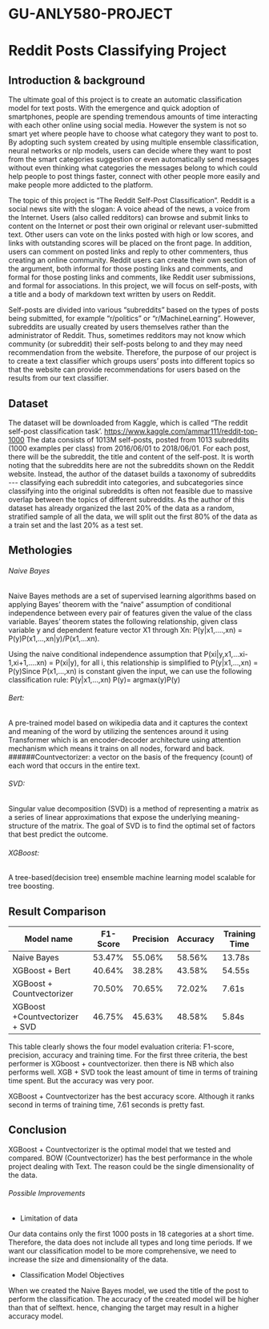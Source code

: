 # GU-ANLY580-PROJECT

# Reddit Posts Classifying Project 

## Introduction & background

The ultimate goal of this project is to create an automatic classification model for text posts. With the emergence and quick adoption of smartphones, people are spending tremendous amounts of time interacting with each other online using social media. However the system is not so smart yet where people have to choose what category they want to post to. By adopting such system created by using multiple ensemble classification, neural networks or nlp models, users can decide where they want to post from the smart categories suggestion or even automatically send messages without even thinking what categories the messages belong to which could help people to post things faster, connect with other people more easily and make people more addicted to the platform.

The topic of this project is “The Reddit Self-Post Classification”. Reddit is a social news site with the slogan: A voice ahead of the news, a voice from the Internet. Users (also called redditors) can browse and submit links to content on the Internet or post their own original or relevant user-submitted text. Other users can vote on the links posted with high or low scores, and links with outstanding scores will be placed on the front page. In addition, users can comment on posted links and reply to other commenters, thus creating an online community. Reddit users can create their own section of the argument, both informal for those posting links and comments, and formal for those posting links and comments, like Reddit user submissions, and formal for associations. In this project, we will focus on self-posts, with a title and a body of markdown text written by users on Reddit.

Self-posts are divided into various “subreddits” based on the types of posts being submitted, for example “r/politics” or “r/MachineLearning”. However, subreddits are usually created by users themselves rather than the administrator of Reddit. Thus, sometimes redditors may not know which community (or subreddit) their self-posts belong to and they may need recommendation from the website. Therefore, the purpose of our project is to create a text classifier which groups users’ posts into different topics so that the website can provide recommendations for users based on the results from our text classifier. 

## Dataset

The dataset will be downloaded from Kaggle, which is called “The reddit self-post classification task’.  https://www.kaggle.com/ammar111/reddit-top-1000
The data consists of 1013M self-posts, posted from 1013 subreddits (1000 examples per class) from 2016/06/01 to 2018/06/01. For each post, there will be the subreddit, the title and content of the self-post. It is worth noting that the subreddits here are not the subreddits shown on the Reddit website. Instead, the author of the dataset builds a taxonomy of subreddits --- classifying each subreddit into categories, and subcategories since classifying into the original subreddits is often not feasible due to massive overlap between the topics of different subreddits. As the author of this dataset has already organized the last 20% of the data as a random, stratified sample of all the data, we will split out the first 80% of the data as a train set and the last 20% as a test set.



## Methologies

###### Naive Bayes

Naive Bayes methods are a set of supervised learning algorithms based on applying Bayes’ theorem with the “naive” assumption of conditional independence between every pair of features given the value of the class variable. Bayes’ theorem states the following relationship, given class variable y and dependent feature vector X1 through Xn: P(y|x1,....,xn) = P(y)P(x1,...,xn|y)/P(x1,...xn).

Using the naive conditional independence assumption that P(xi|y,x1,...xi-1,xi+1,....xn) = P(xi|y), for all i, this relationship is simplified to P(y|x1,...,xn) = P(y)Since P(x1,...,xn) is constant given the input, we can use the following classification rule:  P(y|x1,...,xn) P(y)= argmax(y)P(y)

###### Bert:
A pre-trained model based on wikipedia data and it captures the context and meaning of the word by utilizing the sentences around it using Transformer which is an encoder-decoder architecture using attention mechanism which means it trains on all nodes, forward and back.
######Countvectorizer:
a vector on the basis of the frequency (count) of each word that occurs in the entire text.

###### SVD:
Singular value decomposition (SVD) is a method of representing a matrix as a series of linear approximations that expose the underlying meaning-structure of the matrix. The goal of SVD is to find the optimal set of factors that best predict the outcome.

###### XGBoost:
A tree-based(decision tree) ensemble machine learning model scalable for tree boosting.

## Result Comparison

| Model name | F1-Score | Precision | Accuracy | Training Time |
| ---------- | -------- | --------- | -------- | ------------- |
| Naive Bayes | 53.47% | 55.06% | 58.56% | 13.78s |
| XGBoost + Bert | 40.64% | 38.28% | 43.58% | 54.55s |
| XGBoost + Countvectorizer | 70.50% | 70.65% | 72.02% | 7.61s |
| XGBoost +Countvectorizer + SVD | 46.75% | 45.63% | 48.58% | 5.84s |

This table clearly shows the four model evaluation criteria: F1-score, precision, accuracy and training time. For the first three criteria, the best performer is XGboost + countvectorizer. then there is NB which also performs well. XGB + SVD took the least amount of time in terms of training time spent. But the accuracy was very poor.

XGBoost + Countvectorizer has the best accuracy score. Although it ranks second in terms of training time, 7.61 seconds is pretty fast.



## Conclusion

XGBoost + Countvectorizer is the optimal model that we tested and compared. BOW (Countvectorizer) has the best performance in the whole project dealing with Text. The reason could be the single dimensionality of the data.

###### Possible Improvements

- Limitation of data

Our data contains only the first 1000 posts in 18 categories at a short time. Therefore, the data does not include all types and long time periods. If we want our classification model to be more comprehensive, we need to increase the size and dimensionality of the data.

- Classification Model Objectives

When we created the Naive Bayes model, we used the title of the post to perform the classification. The accuracy of the created model will be higher than that of selftext. hence, changing the target may result in a higher accuracy model.

